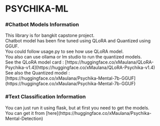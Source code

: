 <h1>PSYCHIKA-ML</h1>

<h3>#Chatbot Models Information</h3>
<p>This library is for bangkit capstone project.<br>
Chatbot model has been fine tuned using QLoRA and Quantized using GGUF.<br>
You could follow usage.py to see how use QLoRA model.<br>
You also can use ollama or lm studio to run the quantized models.<br>
See the QLoRA model card : [https://huggingface.co/xMaulana/QLoRA-Psychika-v1.4](https://huggingface.co/xMaulana/QLoRA-Psychika-v1.4)<br>
See also the Quantized model : [https://huggingface.co/xMaulana/Psychika-Mental-7b-GGUF](https://huggingface.co/xMaulana/Psychika-Mental-7b-GGUF)<br>
</p>

<h3>#Text Classification Information</h3>
<p>You can just run it using flask, but at first you need to get the models.<br>
You can get it from [here](https://huggingface.co/xMaulana/Psychika-Mental-Detection)<br>
</p>
